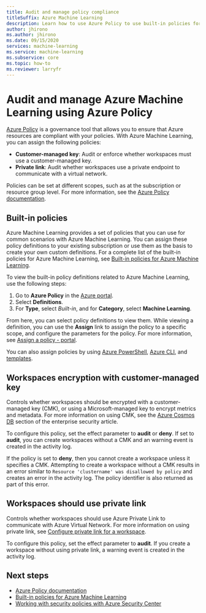 ```yaml
---
title: Audit and manage policy compliance
titleSuffix: Azure Machine Learning
description: Learn how to use Azure Policy to use built-in policies for Azure Machine Learning.
author: jhirono
ms.author: jhirono 
ms.date: 09/15/2020
services: machine-learning
ms.service: machine-learning
ms.subservice: core
ms.topic: how-to
ms.reviewer: larryfr
---
```


# Audit and manage Azure Machine Learning using Azure Policy

[Azure Policy](/azure/governance/policy) is a governance tool that allows you to ensure that Azure resources are compliant with your policies. With Azure Machine Learning, you can assign the following policies:

* **Customer-managed key**: Audit or enforce whether workspaces must use a customer-managed key.
* **Private link**: Audit whether workspaces use a private endpoint to communicate with a virtual network.

Policies can be set at different scopes, such as at the subscription or resource group level. For more information, see the [Azure Policy documentation](/azure/governance/policy/overview).

## Built-in policies

Azure Machine Learning provides a set of policies that you can use for common scenarios with Azure Machine Learning. You can assign these policy definitions to your existing subscription or use them as the basis to create your own custom definitions. For a complete list of the built-in policies for Azure Machine Learning, see [Built-in policies for Azure Machine Learning](/azure/governance/policy/samples/built-in-policies#machine-learning).

To view the built-in policy definitions related to Azure Machine Learning, use the following steps:

1. Go to __Azure Policy__ in the [Azure portal](https://portal.azure.com).
1. Select __Definitions__.
1. For __Type__, select _Built-in_, and for __Category__, select __Machine Learning__.

From here, you can select policy definitions to view them. While viewing a definition, you can use the __Assign__ link to assign the policy to a specific scope, and configure the parameters for the policy. For more information, see [Assign a policy - portal](/azure/governance/policy/assign-policy-portal).

You can also assign policies by using [Azure PowerShell](/azure/governance/policy/assign-policy-powershell), [Azure CLI](https://docs.microsoft.com/azure/governance/policy/assign-policy-azurecli), and [templates](/azure/governance/policy/assign-policy-template).

## Workspaces encryption with customer-managed key

Controls whether workspaces should be encrypted with a customer-managed key (CMK), or using a Microsoft-managed key to encrypt metrics and metadata. For more information on using CMK, see the [Azure Cosmos DB](concept-enterprise-security.md#azure-cosmos-db) section of the enterprise security article.

To configure this policy, set the effect parameter to __audit__ or __deny__. If set to __audit__, you can create workspaces without a CMK and an warning event is created in the activity log.

If the policy is set to __deny__, then you cannot create a workspace unless it specifies a CMK. Attempting to create a workspace without a CMK results in an error similar to `Resource 'clustername' was disallowed by policy` and creates an error in the activity log. The policy identifier is also returned as part of this error.

## Workspaces should use private link

Controls whether workspaces should use Azure Private Link to communicate with Azure Virtual Network. For more information on using private link, see [Configure private link for a workspace](how-to-configure-private-link.md).

To configure this policy, set the effect parameter to __audit__. If you create a workspace without using private link, a warning event is created in the activity log.

## Next steps

* [Azure Policy documentation](/azure/governance/policy/overview)
* [Built-in policies for Azure Machine Learning](policy-reference.md)
* [Working with security policies with Azure Security Center](/azure/security-center/tutorial-security-policy)